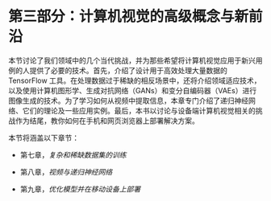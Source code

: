 # 第三部分：计算机视觉的高级概念与新前沿

本节讨论了我们领域中的几个当代挑战，并为那些希望将计算机视觉应用于新兴用例的人提供了必要的技术。首先，介绍了设计用于高效处理大量数据的 TensorFlow 工具。在处理数据过于稀缺的相反场景中，还将介绍领域适应技术，以及使用计算机图形学、生成对抗网络（GANs）和变分自编码器（VAEs）进行图像生成的技术。为了学习如何从视频中提取信息，本章专门介绍了递归神经网络、它们的理论及一些应用实例。最后，本书以讨论与设备端计算机视觉相关的挑战作为结尾，教你如何在手机和网页浏览器上部署解决方案。

本节将涵盖以下章节：

+   第七章，*复杂和稀缺数据集的训练*

+   第八章，*视频与递归神经网络*

+   第九章，*优化模型并在移动设备上部署*
